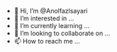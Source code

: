 - 👋 Hi, I’m @Anolfazlsayari
- 👀 I’m interested in ...
- 🌱 I’m currently learning ...
- 💞️ I’m looking to collaborate on ...
- 📫 How to reach me ...

<!---
Anolfazlsayari/Anolfazlsayari is a ✨ special ✨ repository because its `README.md` (this file) appears on your GitHub profile.
You can click the Preview link to take a look at your changes.
--->
